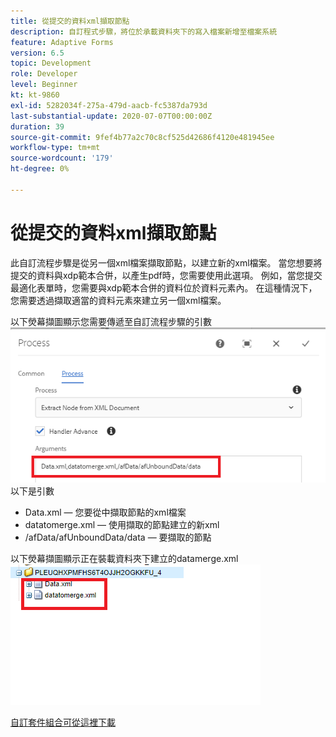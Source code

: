 ```yaml
---
title: 從提交的資料xml擷取節點
description: 自訂程式步驟，將位於承載資料夾下的寫入檔案新增至檔案系統
feature: Adaptive Forms
version: 6.5
topic: Development
role: Developer
level: Beginner
kt: kt-9860
exl-id: 5282034f-275a-479d-aacb-fc5387da793d
last-substantial-update: 2020-07-07T00:00:00Z
duration: 39
source-git-commit: 9fef4b77a2c70c8cf525d42686f4120e481945ee
workflow-type: tm+mt
source-wordcount: '179'
ht-degree: 0%

---
```


# 從提交的資料xml擷取節點

此自訂流程步驟是從另一個xml檔案擷取節點，以建立新的xml檔案。 當您想要將提交的資料與xdp範本合併，以產生pdf時，您需要使用此選項。 例如，當您提交最適化表單時，您需要與xdp範本合併的資料位於資料元素內。 在這種情況下，您需要透過擷取適當的資料元素來建立另一個xml檔案。

以下熒幕擷圖顯示您需要傳遞至自訂流程步驟的引數
![process-step](assets/create-xml-process-step.png)
以下是引數
* Data.xml — 您要從中擷取節點的xml檔案
* datatomerge.xml — 使用擷取的節點建立的新xml
* /afData/afUnboundData/data — 要擷取的節點


以下熒幕擷圖顯示正在裝載資料夾下建立的datamerge.xml
![create-xml](assets/create-xml.png)

[自訂套件組合可從這裡下載](/help/forms/assets/common-osgi-bundles/SetValueApp.core-1.0-SNAPSHOT.jar)
